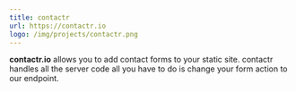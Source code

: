 ```yaml
---
title: contactr
url: https://contactr.io
logo: /img/projects/contactr.png
---
```

<strong>contactr.io</strong> allows you to add contact forms to your static site. contactr handles all the server code all you have to do is change your form action to our endpoint.